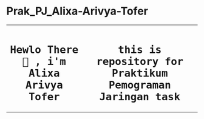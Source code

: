 # Prak_PJ_Alixa-Arivya-Tofer



<table align="center">
  <tr>
    <th>
      <h1><code>Hewlo There 👋 , i'm Alixa Arivya Tofer</code></h1>
    </th>
    <th>
      <h1><code>this is repository for Praktikum Pemograman Jaringan task</code></h1>
    </th>
        
  </tr>
</table>
